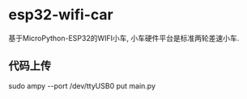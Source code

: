 # esp32-wifi-car

基于MicroPython-ESP32的WIFI小车, 小车硬件平台是标准两轮差速小车. 

## 代码上传
sudo ampy --port /dev/ttyUSB0 put  main.py


